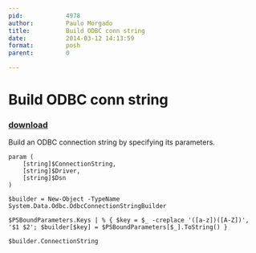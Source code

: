 ```yaml
---
pid:            4978
author:         Paulo Morgado
title:          Build ODBC conn string
date:           2014-03-12 14:13:59
format:         posh
parent:         0

---
```


# Build ODBC conn string

### [download](Scripts\4978.ps1)

Build an ODBC connection string by specifying its parameters.

```posh
param (
    [string]$ConnectionString,
    [string]$Driver,
    [string]$Dsn
)

$builder = New-Object -TypeName System.Data.Odbc.OdbcConnectionStringBuilder

$PSBoundParameters.Keys | % { $key = $_ -creplace '([a-z])([A-Z])', '$1 $2'; $builder[$key] = $PSBoundParameters[$_].ToString() }

$builder.ConnectionString

```
